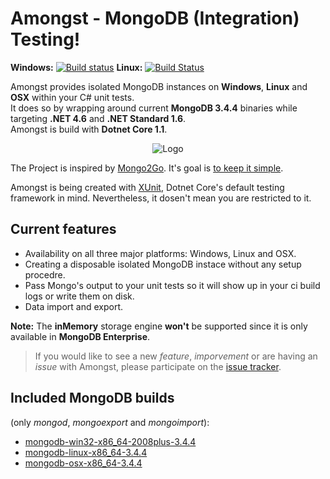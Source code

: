 # Amongst - MongoDB (Integration) Testing!
**Windows:** [![Build status](https://ci.appveyor.com/api/projects/status/github/Johlandabee/Amongst?branch=develop&svg=true)](https://ci.appveyor.com/project/Johlandabee/amongst)
**Linux:** [![Build Status](https://travis-ci.org/Johlandabee/Amongst.svg?branch=develop)](https://travis-ci.org/Johlandabee/Amongst)

Amongst provides isolated MongoDB instances on **Windows**, **Linux** and **OSX** within your C# unit tests.  
It does so by wrapping around current **MongoDB 3.4.4** binaries while targeting **.NET 4.6** and **.NET Standard 1.6**.  
Amongst is build with **Dotnet Core 1.1**. 

<p align="center">
  <img alt="Logo" src="https://cdn.rawgit.com/Johlandabee/Amongst/develop/logo.svg" />
</p>

The Project is inspired by [Mongo2Go](https://github.com/Mongo2Go/Mongo2Go). It's goal is [to keep it simple](https://en.wikipedia.org/wiki/You_aren%27t_gonna_need_it).  

Amongst is being created with [XUnit](https://xunit.github.io/), Dotnet Core's default testing framework in mind. Nevertheless, it dosen't mean you are restricted to it.

## Current features
 - Availability on all three major platforms: Windows, Linux and OSX.
 - Creating a disposable isolated MongoDB instace without any setup procedre.
 - Pass Mongo's output to your unit tests so it will show up in your ci build logs or write them on disk.
 - Data import and export.

**Note:** The **inMemory** storage engine **won't** be supported since it is only available in **MongoDB Enterprise**. 

>If you would like to see a new *feature*, *imporvement* or are having an *issue* with Amongst, please participate on the [issue tracker](https://github.com/Johlandabee/Amongst/issues).

## Included MongoDB builds 
(only *mongod*, *mongoexport* and *mongoimport*):
- [mongodb-win32-x86_64-2008plus-3.4.4](http://downloads.mongodb.org/win32/mongodb-win32-x86_64-2008plus-3.4.4.zip)
- [mongodb-linux-x86_64-3.4.4](http://downloads.mongodb.org/linux/mongodb-linux-x86_64-3.4.4.tgz)
- [mongodb-osx-x86_64-3.4.4](http://downloads.mongodb.org/osx/mongodb-osx-x86_64-3.4.4.tgz)
